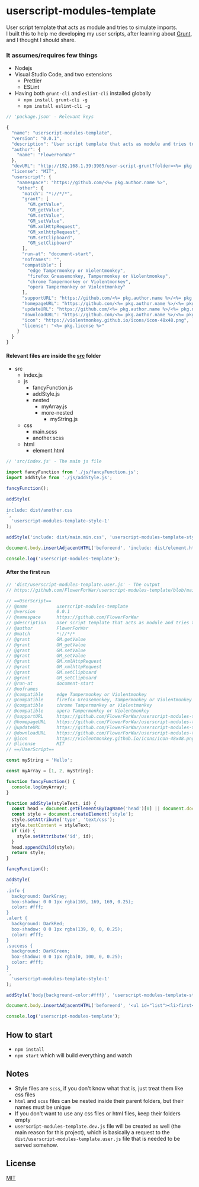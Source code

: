 # userscript-modules-template

User script template that acts as module and tries to simulate imports.  
I built this to help me developing my user scripts, after learning about [Grunt](https://gruntjs.com/), and I thought I should share.

### It assumes/requires few things

- Nodejs
- Visual Studio Code, and two extensions
  - Prettier
  - ESLint
- Having both `grunt-cli` and `eslint-cli` installed globally
  - `npm install grunt-cli -g`
  - `npm install eslint-cli -g`

```js
// 'package.json' - Relevant keys

{
  "name": "userscript-modules-template",
  "version": "0.0.1",
  "description": "User script template that acts as module and tries to simulate imports",
  "author": {
    "name": "FlowerForWar"
  },
  "devURL": "http://192.168.1.39:3905/user-script-grunt?folder=<%= pkg.name %>&_=.js",
  "license": "MIT",
  "userscript": {
    "namespace": "https://github.com/<%= pkg.author.name %>",
    "other": {
      "match": "*://*/*",
      "grant": [
        "GM.getValue",
        "GM_getValue",
        "GM.setValue",
        "GM_setValue",
        "GM.xmlHttpRequest",
        "GM_xmlhttpRequest",
        "GM.setClipboard",
        "GM_setClipboard"
      ],
      "run-at": "document-start",
      "noframes": "",
      "compatible": [
        "edge Tampermonkey or Violentmonkey",
        "firefox Greasemonkey, Tampermonkey or Violentmonkey",
        "chrome Tampermonkey or Violentmonkey",
        "opera Tampermonkey or Violentmonkey"
      ],
      "supportURL": "https://github.com/<%= pkg.author.name %>/<%= pkg.name %>/issues",
      "homepageURL": "https://github.com/<%= pkg.author.name %>/<%= pkg.name %>",
      "updateURL": "https://github.com/<%= pkg.author.name %>/<%= pkg.name %>/raw/main/dist/<%= pkg.name %>.meta.js",
      "downloadURL": "https://github.com/<%= pkg.author.name %>/<%= pkg.name %>/raw/main/dist/<%= pkg.name %>.user.js",
      "icon": "https://violentmonkey.github.io/icons/icon-48x48.png",
      "license": "<%= pkg.license %>"
    }
  }
}
```

#### Relevant files are inside the [src](https://github.com/FlowerForWar/userscript-modules-template/tree/main/src) folder

- src
  - index.js
  - js
    - fancyFunction.js
    - addStyle.js
    - nested
      - myArray.js
      - more-nested
        - myString.js
  - css
    - main.scss
    - another.scss
  - html
    - element.html

```js
// 'src/index.js' - The main js file

import fancyFunction from './js/fancyFunction.js';
import addStyle from './js/addStyle.js';

fancyFunction();

addStyle(
  `
include: dist/another.css
`,
  'userscript-modules-template-style-1'
);

addStyle('include: dist/main.min.css', 'userscript-modules-template-style-2');

document.body.insertAdjacentHTML('beforeend', 'include: dist/element.html');

console.log('userscript-modules-template');
```

#### After the first run

```js
// 'dist/userscript-modules-template.user.js' - The output
// https://github.com/FlowerForWar/userscript-modules-template/blob/main/dist/userscript-modules-template.user.js

// ==UserScript==
// @name           userscript-modules-template
// @version        0.0.1
// @namespace      https://github.com/FlowerForWar
// @description    User script template that acts as module and tries to simulate imports
// @author         FlowerForWar
// @match          *://*/*
// @grant          GM.getValue
// @grant          GM_getValue
// @grant          GM.setValue
// @grant          GM_setValue
// @grant          GM.xmlHttpRequest
// @grant          GM_xmlhttpRequest
// @grant          GM.setClipboard
// @grant          GM_setClipboard
// @run-at         document-start
// @noframes
// @compatible     edge Tampermonkey or Violentmonkey
// @compatible     firefox Greasemonkey, Tampermonkey or Violentmonkey
// @compatible     chrome Tampermonkey or Violentmonkey
// @compatible     opera Tampermonkey or Violentmonkey
// @supportURL     https://github.com/FlowerForWar/userscript-modules-template/issues
// @homepageURL    https://github.com/FlowerForWar/userscript-modules-template
// @updateURL      https://github.com/FlowerForWar/userscript-modules-template/raw/main/dist/userscript-modules-template.meta.js
// @downloadURL    https://github.com/FlowerForWar/userscript-modules-template/raw/main/dist/userscript-modules-template.user.js
// @icon           https://violentmonkey.github.io/icons/icon-48x48.png
// @license        MIT
// ==/UserScript==

const myString = 'Hello';

const myArray = [1, 2, myString];

function fancyFunction() {
  console.log(myArray);
}

function addStyle(styleText, id) {
  const head = document.getElementsByTagName('head')[0] || document.documentElement;
  const style = document.createElement('style');
  style.setAttribute('type', 'text/css');
  style.textContent = styleText;
  if (id) {
    style.setAttribute('id', id);
  }
  head.appendChild(style);
  return style;
}

fancyFunction();

addStyle(
  `
.info {
  background: DarkGray;
  box-shadow: 0 0 1px rgba(169, 169, 169, 0.25);
  color: #fff; 
}
.alert {
  background: DarkRed;
  box-shadow: 0 0 1px rgba(139, 0, 0, 0.25);
  color: #fff; 
}
.success {
  background: DarkGreen;
  box-shadow: 0 0 1px rgba(0, 100, 0, 0.25);
  color: #fff; 
}
`,
  'userscript-modules-template-style-1'
);

addStyle('body{background-color:#fff}', 'userscript-modules-template-style-2');

document.body.insertAdjacentHTML('beforeend', '<ul id="list"><li>first</li><li>second</li><li>third</li></ul>');

console.log('userscript-modules-template');
```

## How to start

- `npm install`
- `npm start` which will build everything and watch

## Notes

- Style files are `scss`, if you don't know what that is, just treat them like css files
- `html` and `scss` files can be nested inside their parent folders, but their names must be unique
- If you don't want to use any css files or html files, keep their folders empty
- `userscript-modules-template.dev.js` file will be created as well (the main reason for this project), which is basically a request to the `dist/userscript-modules-template.user.js` file that is needed to be served somehow.

## License

[MIT](https://github.com/FlowerForWar/userscript-modules-template/blob/main/LICENSE)
